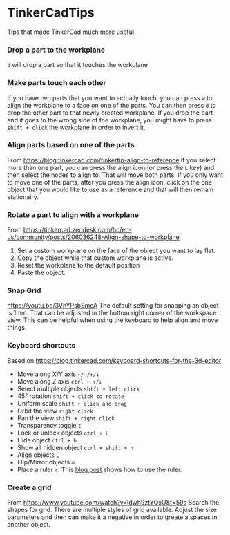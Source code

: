 # TinkerCadTips
Tips that made TinkerCad much more useful

### Drop a part to the workplane
`d` will drop a part so that it touches the workplane

### Make parts touch each other
If you have two parts that you want to actually touch, you can press `w` to align the workplane to a face on one of the parts. You can then press `d` to drop the other part to that newly created workplane. If you drop the part and it goes to the wrong side of the workplane, you might have to press `shift + click`  the workplane in order to invert it.

### Align parts based on one of the parts
From https://blog.tinkercad.com/tinkertip-align-to-reference
If you select more than one part, you can press the align icon (or press the `L` key) and then select the nodes to align to. That will move both parts. If you only want to move one of the parts, after you press the align icon, click on the one object that you would like to use as a reference and that will then remain stationairy.

### Rotate a part to align with a workplane
From https://tinkercad.zendesk.com/hc/en-us/community/posts/206036248-Align-shape-to-workplane
1. Set a custom workplane on the face of the object you want to lay flat.
2. Copy the object while that custom workplane is active.
3. Reset the workplane to the default position
4. Paste the object.

### Snap Grid
https://youtu.be/3VnYPsbSmeA
The default setting for snapping an object is 1mm. That can be adjusted in the bottom right corner of the workspace view. This can be helpful when using the keyboard to help align and move things.

### Keyboard shortcuts
Based on https://blog.tinkercad.com/keyboard-shortcuts-for-the-3d-editor
* Move along X/Y axis `←/→/↑/↓`
* Move along Z axis `ctrl + ↑/↓`
* Select multiple objects `shift + left click`
* 45° rotation `shift + click to rotate`
* Uniform scale `shift + click and drag`
* Orbit the view `right click`
* Pan the view `shift + right click`
* Transparency toggle `t`
* Lock or unlock objects `ctrl + L`
* Hide object `ctrl + h`
* Show all hidden object `ctrl + shift + h`
* Align objects `L`
* Flip/Mirror objects `m`
* Place a ruler `r`. This [blog post](https://blog.tinkercad.com/tinkertip-r-is-for-ruler) shows how to use the ruler.

### Create a grid
From https://www.youtube.com/watch?v=ldwh9ztYQxU&t=59s
Search the shapes for grid. There are multiple styles of grid available. Adjust the size parameters and then can make it a negative in order to greate a spaces in another object.
